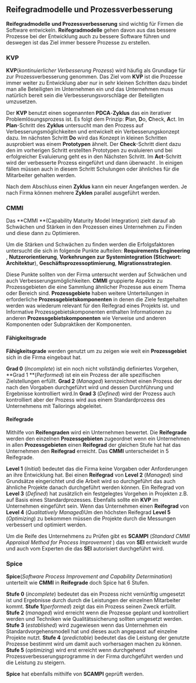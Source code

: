 ## Reifegradmodelle und Prozessverbesserung

**Reifegradmodelle** **und Prozessverbesserung** sind wichtig für Firmen die Software entwickeln. **Reifegradmodelle** gehen davon aus das bessere Prozesse bei der Entwicklung auch zu bessere Software führen und deswegen ist das Ziel immer bessere Prozesse zu erstellen.

### KVP

**KVP**(*kontinuierlicher Verbesserung Prozess*) wird häufig als Grundlage für zur Prozessverbesserung genommen. Das Ziel vom **KVP** ist die Prozesse immer weiter zu Entwicklung aber nur in sehr kleinen Schritten dazu bindet man alle Beteiligten im Unternehmen ein und das Unternehmen muss natürlich bereit sein die Verbesserungsvorschläge der Beteiligten umzusetzen.

Der **KVP** benutzt einen sogenannten **PDCA**-**Zyklus** das ein iterativer Problemlösungsprozess ist. Es folgt dem Prinzip: **P**lan, **D**o, **C**heck, **A**ct. Im **Plan**-Schritt des **Zyklus** untersucht man den Prozess auf Verbesserungsmöglichkeiten und entwickelt ein Verbesserungskonzept dazu. Im nächsten Schritt **Do** wird das Konzept in kleinen Schritten ausprobiert was einem **Prototypen** ähnelt. Der **Check**-Schritt dient dazu den im vorherigen Schritt erstellten Prototypen zu evaluieren und bei erfolgreicher Evaluierung geht es in den Nächsten Schritt. Im **Act**-Schritt wird der verbesserte Prozess eingeführt und dann überwacht . In einigen fällen müssen auch in diesem Schritt Schulungen oder ähnliches für die Mitarbeiter gehalten werden. 

Nach dem Abschluss einen **Zyklus** kann ein neuer Angefangen werden. Je nach Firma können mehrere **Zyklen** parallel ausgeführt werden.



### CMMI

Das **CMMI **(Capability Maturity Model Integration) zielt darauf ab Schwächen und Stärken in den Prozessen eines Unternehmen zu Finden und diese dann zu Optimieren.

Um die Stärken und Schwächen zu finden werden die Erfolgsfaktoren untersucht die sich in folgende Punkte aufteilen: **Requirements Engineering** , **Nutzerorientierung**, **Vorkehrungen zur Systemintegration (Stichwort: Architektur**), **Geschäftsprozessoptimierung**, **Migrationsstrategien**.

Diese Punkte sollten von der Firma untersucht werden auf Schwächen und auch Verbesserungsmöglichkeiten. **CMMI** gruppierte Aspekte zu Prozessgebieten die eine Sammlung ähnlicher Prozesse aus einem Thema oder Bereich sind. **Prozessgebiete** haben weitere Unterteilungen in erforderliche **Prozessgebietskomponenten** in denen die Ziele festgehalten werden was wiederum relevant für den Reifegrad eines Projekts ist. und Informative Prozessgebietskomponenten enthalten Informationen zu anderen **Prozessgebietskomponenten** wie Verweise und anderen Komponenten oder Subpraktiken der Komponenten.

#### Fähigkeitsgrade 

**Fähigkeitsgrade** werden genutzt um zu zeigen wie weit ein **Prozessgebiet** sich in die Firma eingebaut hat.

**Grad 0** (*Incomplete*) ist ein noch nicht vollständig definiertes Vorgehen, **Grad 1 **(*Performed*) ist ein ein Prozess der alle spezifischen Zielstellungen erfüllt. **Grad 2** (*Managed*)  kennzeichnet einen Prozess der nach den Vorgaben durchgeführt wird und dessen Durchführung und Ergebnisse kontrolliert wird.In **Grad 3**  (*Defined*) wird der Prozess auch kontrolliert aber der Prozess wird aus einem Standardprozess des Unternehmens mit Tailorings abgeleitet.

#### Reifegrade

Mithilfe von **Reifengraden** wird ein Unternehmen bewertet. Die **Reifegrade** werden den einzelnen **Prozessgebieten** zugeordnet wenn ein Unternehmen in allen **Prozessgebieten** einen **Reifegrad** der gleichen Stufe hat hat das Unternehmen den **Reifegrad** erreicht. Das **CMMI** unterscheidet in 5 Reifegrade.

**Level 1** (*Initial*) bedeutet das die Firma keine Vorgaben oder Anforderungen an ihre Entwicklung hat. Bei einen **Reifegrad** von **Level 2** (*Managed*) sind Grundsätze eingerichtet und die Arbeit wird so durchgeführt das auch ähnliche Projekte danach durchgeführt werden können. Ein Reifegrad von **Level 3** (*Defined*) hat zusätzlich ein festgelegtes Vorgehen in Projekten z.B. auf Basis eines Standardprozesses. Ebenfalls sollte ein **KVP** im Unternehmen eingeführt sein. Wenn das Unternehmen einen **Reifegrad** von **Level 4** (*Qualitatively Managed*)Um den höchsten Reifegrad **Level 5** (*Optimizing*) zu bekommen müssen die Projekte durch die Messungen verbessert und optimiert werden.

Um die Reife des Unternehmens zu Prüfen gibt es **SCAMPI** (*Standard CMMI Appraisal Method*
*for Process Improvement* ) das von **SEI** entwickelt wurde und auch vom Experten die das **SEI** autorisiert durchgeführt wird. 

### Spice

**Spice**(*Software Process Improvement and Capability Determination*) unterteilt wie **CMMI** in **Reifegrade** doch Spice hat 6 Stufen.

**Stufe 0** (*incomplete*) bedeutet das ein Prozess nicht vernünftig umgesetzt ist und Ergebnisse durch durch die Leistungen der einzelnen Mitarbeiter kommt. **Stufe 1**(*performed*) zeigt das ein Prozess seinen Zweck erfüllt. **Stufe 2** (*managed*) wird erreicht wenn die Prozesse geplant und kontrolliert werden und Techniken wie Qualitätssicherung sollten umgesetzt werden. **Stufe 3** (*established*) wird zugewiesen wenn das Unternehmen ein Standardvorgehensmodell hat und dieses auch angepasst auf einzelne Projekte nutzt. **Stufe 4** (*predictable*) bedeutet das die Leistung der genutzte Prozesse bestimmt wird um damit auch vorhersagen machen zu können. **Stufe 5** (*optimizing*) wird erst erreicht wenn durchgehend Prozessverbesserungsprogramme in der Firma durchgeführt werden und die Leistung zu steigern.

**Spice** hat ebenfalls mithilfe von **SCAMPI** geprüft werden.